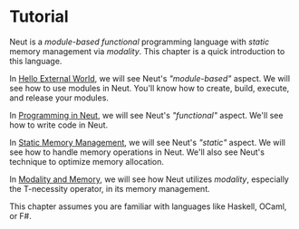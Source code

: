 # Tutorial

Neut is a _module-based_ _functional_ programming language with _static_ memory management via _modality_. This chapter is a quick introduction to this language.

In [Hello External World](./hello-external-world.md), we will see Neut's _"module-based"_ aspect. We will see how to use modules in Neut. You'll know how to create, build, execute, and release your modules.

In [Programming in Neut](./programming-in-neut.md), we will see Neut's _"functional"_ aspect. We'll see how to write code in Neut.

In [Static Memory Management](./static-memory-management.md), we will see Neut's _"static"_ aspect. We will see how to handle memory operations in Neut. We'll also see Neut's technique to optimize memory allocation.

In [Modality and Memory](./modality-and-memory.md), we will see how Neut utilizes _modality_, especially the T-necessity operator, in its memory management.

This chapter assumes you are familiar with languages like Haskell, OCaml, or F#.
